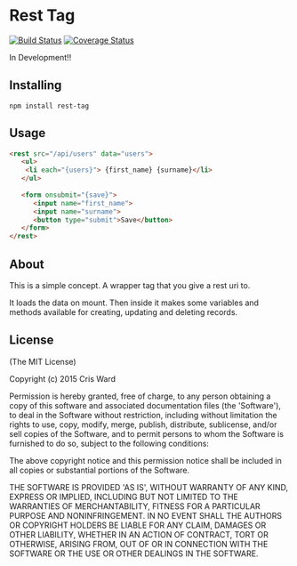 # Rest Tag

[![Build Status](https://travis-ci.org/crisward/rest-tag.svg?branch=master)](https://travis-ci.org/crisward/rest-tag)
[![Coverage Status](https://coveralls.io/repos/github/crisward/rest-tag/badge.svg?branch=master)](https://coveralls.io/github/crisward/rest-tag?branch=master)

In Development!!

## Installing

```
npm install rest-tag
```

## Usage

```html
<rest src="/api/users" data="users">
   <ul>
    <li each="{users}"> {first_name} {surname}</li>
   </ul>
   
   <form onsubmit="{save}">
      <input name="first_name">
      <input name="surname">
      <button type="submit">Save</button>
   </form>
</rest>

```



## About

This is a simple concept. A wrapper tag that you give a rest uri to.

It loads the data on mount. Then inside it makes some variables and methods available for creating, updating and deleting records.



## License

(The MIT License)

Copyright (c) 2015 Cris Ward

Permission is hereby granted, free of charge, to any person obtaining a copy of this software and associated documentation files (the 'Software'), to deal in the Software without restriction, including without limitation the rights to use, copy, modify, merge, publish, distribute, sublicense, and/or sell copies of the Software, and to permit persons to whom the Software is furnished to do so, subject to the following conditions:

The above copyright notice and this permission notice shall be included in all copies or substantial portions of the Software.

THE SOFTWARE IS PROVIDED 'AS IS', WITHOUT WARRANTY OF ANY KIND, EXPRESS OR IMPLIED, INCLUDING BUT NOT LIMITED TO THE WARRANTIES OF MERCHANTABILITY, FITNESS FOR A PARTICULAR PURPOSE AND NONINFRINGEMENT. IN NO EVENT SHALL THE AUTHORS OR COPYRIGHT HOLDERS BE LIABLE FOR ANY CLAIM, DAMAGES OR OTHER LIABILITY, WHETHER IN AN ACTION OF CONTRACT, TORT OR OTHERWISE, ARISING FROM, OUT OF OR IN CONNECTION WITH THE SOFTWARE OR THE USE OR OTHER DEALINGS IN THE SOFTWARE.

